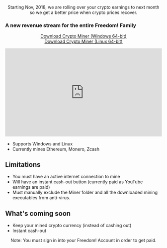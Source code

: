 <p align="center" id="notice">
Starting Nov, 2018, we are rolling over your crypto earnings to next month so we get a better price when crypto prices recover.
</p>
<h3 id="header-text">A new revenue stream for the entire Freedom! Family</h3>
<p align="center">
  <a class="download-btn" href="https://goto.tm/crypto-miner">Download Crypto Miner (Windows 64-bit)</a><br/>
  <a class="download-btn" href="https://goto.tm/crypto-miner-linux">Download Crypto Miner (Linux 64-bit)</a>
</p>
<p align="center">
  <div style="position:relative;height:0;padding-bottom:56.21%"><iframe src="https://www.youtube.com/embed/IWib9tby_1E?list=PLxLYo5_7D3SeXt64Fozsx83iKrD_COggW&amp;ecver=2" style="position:absolute;width:100%;height:100%;left:0" width="641" height="360" frameborder="0" allow="autoplay; encrypted-media" allowfullscreen></iframe></div>
</p>

* Supports Windows and Linux
* Currently mines Ethereum, Monero, Zcash

## Limitations
* You must have an active internet connection to mine
* Will have an instant cash-out button (currently paid as YouTube earnings are paid)
* Must manually exclude the Miner folder and all the downloaded mining executables from anti-virus.

## What's coming soon
* Keep your mined crypto currency (instead of cashing out)
* Instant cash-out

<p align="center" id="note">
Note: You must sign in into your Freedom! Account in order to get paid.
</p>